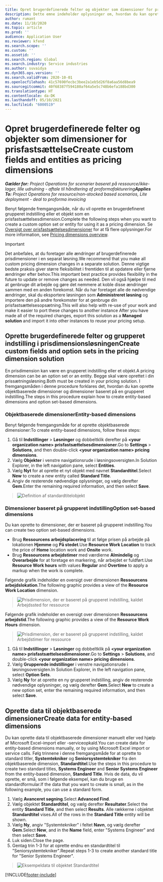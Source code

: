 ```yaml
---
title: Opret brugerdefinerede felter og objekter som dimensioner for prisfastsættelse
description: Dette emne indeholder oplysninger om, hvordan du kan oprette brugerdefinerede grupperede indstillinger eller objekter.
author: rumant
ms.date: 11/18/2020
ms.topic: article
ms.prod: ''
audience: Application User
ms.reviewer: kfend
ms.search.scope: ''
ms.custom: ''
ms.assetid: ''
ms.search.region: Global
ms.search.industry: Service industries
ms.author: suvaidya
ms.dyn365.ops.version: ''
ms.search.validFrom: 2020-10-01
ms.openlocfilehash: 41c57690fecbc3bee2a1eb5d26f8a6aa56d8bea9
ms.sourcegitcommit: 40f68387f594180af64a5e5c748b6efa188bd300
ms.translationtype: HT
ms.contentlocale: da-DK
ms.lasthandoff: 05/10/2021
ms.locfileid: "6000519"
---
```

# <a name="create-custom-fields-and-entities-as-pricing-dimensions"></a><span data-ttu-id="a4c19-103">Opret brugerdefinerede felter og objekter som dimensioner for prisfastsættelse</span><span class="sxs-lookup"><span data-stu-id="a4c19-103">Create custom fields and entities as pricing dimensions</span></span>

<span data-ttu-id="a4c19-104">_**Gælder for:** Project Operations for scenarier baseret på ressource/ikke-lager, lille udrulning - aftale til håndtering af proformafakturering_</span><span class="sxs-lookup"><span data-stu-id="a4c19-104">_**Applies To:** Project Operations for resource/non-stocked based scenarios, Lite deployment - deal to proforma invoicing_</span></span>

<span data-ttu-id="a4c19-105">Benyt følgende fremgangsmåde, når du vil oprette en brugerdefineret grupperet indstilling eller et objekt som en prisfastsættelsesdimension.</span><span class="sxs-lookup"><span data-stu-id="a4c19-105">Complete the following steps when you want to create a custom option set or entity for using it as a pricing dimension.</span></span> <span data-ttu-id="a4c19-106">Se [Oversigt over prisfastsættelsesdimensioner](pricing-dimensions-overview.md) for at få flere oplysninger.</span><span class="sxs-lookup"><span data-stu-id="a4c19-106">For more information, see [Pricing dimensions overview](pricing-dimensions-overview.md).</span></span>  

> [!IMPORTANT]
> <span data-ttu-id="a4c19-107">Det anbefales, at du foretager alle ændringer af brugerdefinerede prisdimensioner i en separat løsning.</span><span class="sxs-lookup"><span data-stu-id="a4c19-107">We recommend that you make all custom pricing dimension changes in a separate solution.</span></span> <span data-ttu-id="a4c19-108">Denne vigtige bedste praksis giver større fleksibilitet i fremtiden til at opdatere eller fjerne ændringer efter behov.</span><span class="sxs-lookup"><span data-stu-id="a4c19-108">This important best practice provides flexibility in the future to update or remove changes as needed.</span></span> <span data-ttu-id="a4c19-109">Den vil også hjælpe til med at genbruge dit arbejde og gøre det nemmere at koble disse ændringer sammen med en anden forekomst. Når du har foretaget alle de nødvendige ændringer, skal du eksportere løsningen som **Administreret løsning** og importere den på andre forekomster for at genbruge din prisfastsættelsesopsætning.</span><span class="sxs-lookup"><span data-stu-id="a4c19-109">This will also help with re-use of your work and make it easier to port these changes to another instance After you have made all of the required changes, export this solution as a **Managed solution** and import it into other instances to reuse your pricing setup.</span></span>

  
## <a name="create-custom-fields-and-option-sets-in-the-pricing-dimension-solution"></a><span data-ttu-id="a4c19-110">Oprette brugerdefinerede felter og grupperet indstilling i prisdimensionsløsningen</span><span class="sxs-lookup"><span data-stu-id="a4c19-110">Create custom fields and option sets in the pricing dimension solution</span></span>

<span data-ttu-id="a4c19-111">En prisdimension kan være en grupperet indstilling eller et objekt.</span><span class="sxs-lookup"><span data-stu-id="a4c19-111">A pricing dimension can be an option set or an entity.</span></span> <span data-ttu-id="a4c19-112">Begge skal være oprettet i din prissætningsløsning.</span><span class="sxs-lookup"><span data-stu-id="a4c19-112">Both must be created in your pricing solution.</span></span> <span data-ttu-id="a4c19-113">I fremgangsmåden i denne procedure forklares det, hvordan du kan oprette objektbaserede dimensioner og dimensioner baseret på en grupperet indstilling.</span><span class="sxs-lookup"><span data-stu-id="a4c19-113">The steps in this procedure explain how to create entity-based dimensions and option set-based dimensions.</span></span>

### <a name="entity-based-dimensions"></a><span data-ttu-id="a4c19-114">Objektbaserede dimensioner</span><span class="sxs-lookup"><span data-stu-id="a4c19-114">Entity-based dimensions</span></span>
<span data-ttu-id="a4c19-115">Benyt følgende fremgangsmåde for at oprette objektbaserede dimensioner:</span><span class="sxs-lookup"><span data-stu-id="a4c19-115">To create entity-based dimensions, follow these steps:</span></span>

1. <span data-ttu-id="a4c19-116">Gå til **Indstillinger** > **Løsninger** og dobbeltklik derefter på **\<your organization name> prisfastsættelsesdimensioner**.</span><span class="sxs-lookup"><span data-stu-id="a4c19-116">Go to **Settings** > **Solutions**, and then double-click **\<your organization name> pricing dimensions**.</span></span>
2. <span data-ttu-id="a4c19-117">Vælg **Objekter** i venstre navigationsrude i løsningsoversigten.</span><span class="sxs-lookup"><span data-stu-id="a4c19-117">In Solution Explorer, in the left navigation pane, select **Entities**.</span></span>
3. <span data-ttu-id="a4c19-118">Vælg **Nyt** for at oprette et nyt objekt med navnet **Standardtitel**.</span><span class="sxs-lookup"><span data-stu-id="a4c19-118">Select **New** to create a new entity called **Standard Title**.</span></span> 
4. <span data-ttu-id="a4c19-119">Angiv de resterende nødvendige oplysninger, og vælg derefter **Gem**.</span><span class="sxs-lookup"><span data-stu-id="a4c19-119">Enter the remaining required information, and then select **Save**.</span></span>

> ![Definition af standardtitelobjekt](media/Standard-Title-entity-definition.png)

### <a name="option-set-based-dimensions"></a><span data-ttu-id="a4c19-121">Dimensioner baseret på grupperet indstilling</span><span class="sxs-lookup"><span data-stu-id="a4c19-121">Option set-based dimensions</span></span> 
<span data-ttu-id="a4c19-122">Du kan oprette to dimensioner, der er baseret på grupperet indstilling.</span><span class="sxs-lookup"><span data-stu-id="a4c19-122">You can create two option set-based dimensions.</span></span> 

- <span data-ttu-id="a4c19-123">Brug **Ressourcens arbejdsplacering** til at følge prisen på arbejde på lokationen **Hjemme** og **På stedet**.</span><span class="sxs-lookup"><span data-stu-id="a4c19-123">Use **Resource Work Location** to track the price of **Home** location work and **Onsite** work.</span></span> 
- <span data-ttu-id="a4c19-124">Brug **Ressourcens arbejdstimer** med værdierne **Almindelig** og **Overarbejde** for at foretage en markering, når arbejdet er fuldført.</span><span class="sxs-lookup"><span data-stu-id="a4c19-124">Use **Resource Work hours** with values **Regular** and **Overtime** to apply a markup when the work is complete.</span></span>

<span data-ttu-id="a4c19-125">Følgende grafik indeholder en oversigt over dimensionen **Ressourcens arbejdslokation**.</span><span class="sxs-lookup"><span data-stu-id="a4c19-125">The following graphic provides a view of the **Resource Work Location** dimension.</span></span> 

> ![Prisdimension, der er baseret på grupperet indstilling, kaldet Arbejdssted for ressource](media/Option-set-PD-called-Resource-Work-Location.png)

<span data-ttu-id="a4c19-127">Følgende grafik indeholder en oversigt over dimensionen **Ressourcens arbejdstid**.</span><span class="sxs-lookup"><span data-stu-id="a4c19-127">The following graphic provides a view of the **Resource Work Hours** dimension.</span></span> 

> ![Prisdimension, der er baseret på grupperet indstilling, kaldet Arbejdstimer for ressource](media/Option-set-PD-called-Resource-Work-Hours.png)

1. <span data-ttu-id="a4c19-129">Gå til **Indstillinger** > **Løsninger** og dobbeltklik på **\<your organization name> prisfastsættelsesdimensioner**.</span><span class="sxs-lookup"><span data-stu-id="a4c19-129">Go to **Settings** > **Solutions**, and double-click  **\<your organization name> pricing dimensions**.</span></span> 
2. <span data-ttu-id="a4c19-130">Vælg **Grupperede indstillinger** i venstre navigationsrude i løsningsoversigten.</span><span class="sxs-lookup"><span data-stu-id="a4c19-130">In Solution Explorer, in the left navigation pane, select  **Option Sets**.</span></span> 
3. <span data-ttu-id="a4c19-131">Vælg **Ny** for at oprette en ny grupperet indstilling, angiv de resterende nødvendige oplysninger, og vælg derefter **Gem**.</span><span class="sxs-lookup"><span data-stu-id="a4c19-131">Select **New** to create a new option set, enter the remaining required information, and then select **Save**.</span></span>

## <a name="create-data-for-entity-based-dimensions"></a><span data-ttu-id="a4c19-132">Oprette data til objektbaserede dimensioner</span><span class="sxs-lookup"><span data-stu-id="a4c19-132">Create data for entity-based dimensions</span></span>

<span data-ttu-id="a4c19-133">Du kan oprette data til objektbaserede dimensioner manuelt eller ved hjælp af Microsoft Excel-import eller -serviceopkald.</span><span class="sxs-lookup"><span data-stu-id="a4c19-133">You can create data for entity-based dimensions manually, or by using Microsoft Excel import or service calls.</span></span> <span data-ttu-id="a4c19-134">Følg trinnene i denne fremgangsmåde for at oprette to standard titler, **Systemtekniker** og **Seniorsystemtekniker** fra den objektbaserede dimension, **Standardtitel**.</span><span class="sxs-lookup"><span data-stu-id="a4c19-134">Use the steps in this procedure to create two standard titles, **Systems Engineer** and **Senior Systems Engineer** from the entity-based dimension, **Standard Title**.</span></span> <span data-ttu-id="a4c19-135">Hvis de data, du vil oprette, er små, som i følgende eksempel, kan du bruge en standardformular.</span><span class="sxs-lookup"><span data-stu-id="a4c19-135">If the data that you want to create is small, as in the following example, you can use a standard form.</span></span>

1. <span data-ttu-id="a4c19-136">Vælg **Avanceret søgning**.</span><span class="sxs-lookup"><span data-stu-id="a4c19-136">Select **Advanced Find**.</span></span>
2. <span data-ttu-id="a4c19-137">Vælg objektet **Standardtitel**, og vælg derefter **Resultater**.</span><span class="sxs-lookup"><span data-stu-id="a4c19-137">Select the entity **Standard Title**, and then select **Results**.</span></span> <span data-ttu-id="a4c19-138">Alle rækkerne i objektet **Standardtitel** vises.</span><span class="sxs-lookup"><span data-stu-id="a4c19-138">All of the rows in the **Standard Title** entity will be shown.</span></span>
3. <span data-ttu-id="a4c19-139">Vælg **Ny**, angiv "Systemtekniker" i feltet **Navn**, og vælg derefter **Gem**.</span><span class="sxs-lookup"><span data-stu-id="a4c19-139">Select **New**, and in the **Name** field, enter "Systems Engineer" and then select **Save**.</span></span>
4. <span data-ttu-id="a4c19-140">Luk siden.</span><span class="sxs-lookup"><span data-stu-id="a4c19-140">Close the page.</span></span> 
5. <span data-ttu-id="a4c19-141">Gentag trin 1-3 for at oprette endnu en standardtitel til "Seniorsystemtekniker".</span><span class="sxs-lookup"><span data-stu-id="a4c19-141">Repeat steps 1-3 to create another standard title for "Senior Systems Engineer".</span></span>

> ![Eksempeldata til objektet Standardtitel](media/ST-data.png)


[!INCLUDE[footer-include](../includes/footer-banner.md)]